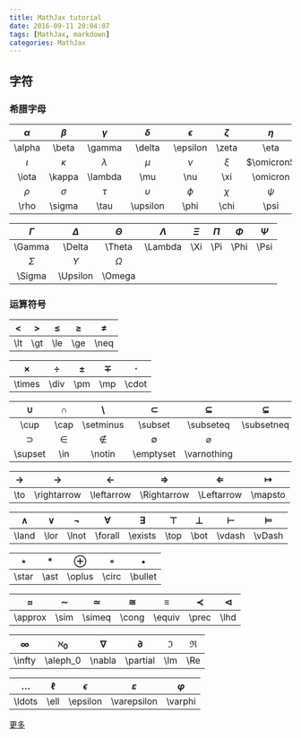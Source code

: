 ```yaml
---
title: MathJax tutorial
date: 2016-09-11 20:04:07
tags: [MathJax, markdown]
categories: MathJax
---
```

## 字符
### 希腊字母
|$\alpha$|$\beta$|$\gamma$|$\delta$|$\epsilon$|$\zeta$|$\eta$|$\theta$|
|:------:|:-----:|:------:|:------:|:--------:|:-----:|:----:|:------:|
|\alpha|\beta|\gamma|\delta|\epsilon|\zeta|\eta|\theta|
|$\iota$|$\kappa$|$\lambda$|$\mu$|$\nu$|$\xi$|$\omicron$|$\pi$|
|\iota|\kappa|\lambda|\mu|\nu|\xi|\omicron|\pi|
|$\rho$|$\sigma$|$\tau$|$\upsilon$|$\phi$|$\chi$|$\psi$|$\omega$|
|\rho|\sigma|\tau|\upsilon|\phi|\chi|\psi|\omega|

|$\Gamma$|$\Delta$|$\Theta$|$\Lambda$|$\Xi$|$\Pi$|$\Phi$|$\Psi$|
|:------:|:------:|:------:|:-------:|:---:|:---:|:----:|:----:|
|\Gamma|\Delta|\Theta|\Lambda|\Xi|\Pi|\Phi|\Psi|
|$\Sigma$|$\Upsilon$|$\Omega$|
|\Sigma|\Upsilon|\Omega|

### 运算符号

|$\lt$|$\gt$|$\le$|$\ge$|$\neq$|
|:---:|:---:|:---:|:---:|:----:|
|\lt|\gt|\le|\ge|\neq|

|$\times$|$\div$|$\pm$|$\mp$|$\cdot$|
|:---:|:---:|:---:|:---:|:---:|
|\times|\div|\pm|\mp|\cdot|

|$\cup$|$\cap$|$\setminus$|$\subset$|$\subseteq$|$\subsetneq$|
|:----:|:----:|:---------:|:-------:|:---------:|:----------:|
|\cup|\cap|\setminus|\subset|\subseteq|\subsetneq|
|$\supset$|$\in$|$\notin$|$\emptyset$|$\varnothing$|
|\supset|\in|\notin|\emptyset|\varnothing|

|$\to$|$\rightarrow$|$\leftarrow$|$\Rightarrow$|$\Leftarrow$|$\mapsto$|
|:---:|:---:|:---:|:---:|:---:|:---:|
|\to|\rightarrow|\leftarrow|\Rightarrow|\Leftarrow|\mapsto|

|$\land$|$\lor$|$\lnot$|$\forall$|$\exists$|$\top$|$\bot$|$\vdash$|$\vDash$|
|:---:|:---:|:---:|:---:|:---:|:---:|:---:|:---:|:---:|
|\land|\lor|\lnot|\forall|\exists|\top|\bot|\vdash|\vDash|

|$\star$|$\ast$|$\oplus$|$\circ$|$\bullet$|
|:-----:|:----:|:------:|:-----:|:-------:|
|\star|\ast|\oplus|\circ|\bullet|

|$\approx$|$\sim$|$\simeq$|$\cong$|$\equiv$|$\prec$|$\lhd$|
|:-------:|:----:|:------:|:-----:|:------:|:-----:|:----:|
|\approx|\sim|\simeq|\cong|\equiv|\prec|\lhd|

|$\infty$|$\aleph_0$|$\nabla$|$\partial$|$\Im$|$\Re$|
|:------:|:--------:|:------:|:--------:|:---:|:---:|
|\infty|\aleph_0|\nabla|\partial|\Im|\Re|

|$\ldots$|$\ell$|$\epsilon$|$\varepsilon$|$\varphi$|
|:------:|:----:|:--------:|:-----------:|:-------:|
|\ldots|\ell|\epsilon|\varepsilon|\varphi|

[更多](http://meta.math.stackexchange.com/questions/5020/mathjax-basic-tutorial-and-quick-reference)
